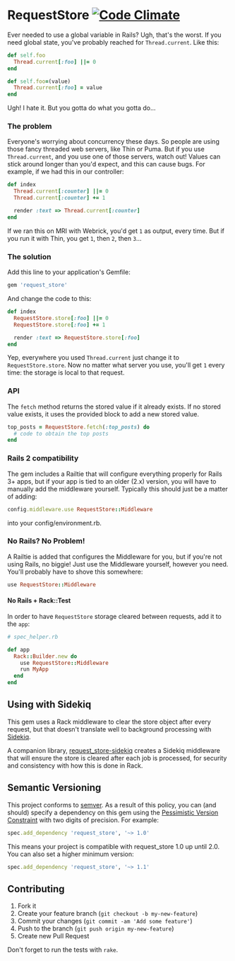 # RequestStore [![Code Climate](https://codeclimate.com/github/steveklabnik/request_store.svg)](https://codeclimate.com/github/steveklabnik/request_store)

Ever needed to use a global variable in Rails? Ugh, that's the worst. If you
need global state, you've probably reached for `Thread.current`. Like this:

```ruby
def self.foo
  Thread.current[:foo] ||= 0
end

def self.foo=(value)
  Thread.current[:foo] = value
end
```

Ugh! I hate it. But you gotta do what you gotta do...

### The problem

Everyone's worrying about concurrency these days. So people are using those
fancy threaded web servers, like Thin or Puma. But if you use `Thread.current`,
and you use one of those servers, watch out! Values can stick around longer
than you'd expect, and this can cause bugs. For example, if we had this in
our controller:

```ruby
def index
  Thread.current[:counter] ||= 0
  Thread.current[:counter] += 1

  render :text => Thread.current[:counter]
end
```

If we ran this on MRI with Webrick, you'd get `1` as output, every time. But if
you run it with Thin, you get `1`, then `2`, then `3`...

### The solution

Add this line to your application's Gemfile:

```ruby
gem 'request_store'
```

And change the code to this:

```ruby
def index
  RequestStore.store[:foo] ||= 0
  RequestStore.store[:foo] += 1

  render :text => RequestStore.store[:foo]
end
```

Yep, everywhere you used `Thread.current` just change it to
`RequestStore.store`. Now no matter what server you use, you'll get `1` every
time: the storage is local to that request.

### API

The `fetch` method returns the stored value if it already exists. If no stored value exists, it uses the provided block to add a new stored value.

```ruby
top_posts = RequestStore.fetch(:top_posts) do
  # code to obtain the top posts
end
```

### Rails 2 compatibility

The gem includes a Railtie that will configure everything properly for Rails 3+
apps, but if your app is tied to an older (2.x) version, you will have to
manually add the middleware yourself.  Typically this should just be a matter
of adding:

```ruby
config.middleware.use RequestStore::Middleware
```

into your config/environment.rb.

### No Rails? No Problem!

A Railtie is added that configures the Middleware for you, but if you're not
using Rails, no biggie! Just use the Middleware yourself, however you need.
You'll probably have to shove this somewhere:

```ruby
use RequestStore::Middleware
```

#### No Rails + Rack::Test

In order to have `RequestStore` storage cleared between requests, add it to the
`app`:

```ruby
# spec_helper.rb

def app
  Rack::Builder.new do
    use RequestStore::Middleware
    run MyApp
  end
end
```

## Using with Sidekiq

This gem uses a Rack middleware to clear the store object after every request,
but that doesn't translate well to background processing with
[Sidekiq](https://github.com/mperham/sidekiq).

A companion library,
[request_store-sidekiq](https://rubygems.org/gems/request_store-sidekiq)
creates a Sidekiq middleware that will ensure the store is cleared after each
job is processed, for security and consistency with how this is done in Rack.

## Semantic Versioning

This project conforms to [semver](http://semver.org/). As a result of this
policy, you can (and should) specify a dependency on this gem using the
[Pessimistic Version Constraint](http://guides.rubygems.org/patterns/) with
two digits of precision. For example:

```ruby
spec.add_dependency 'request_store', '~> 1.0'
```

This means your project is compatible with request_store 1.0 up until 2.0.
You can also set a higher minimum version:

```ruby
spec.add_dependency 'request_store', '~> 1.1'
```

## Contributing

1. Fork it
2. Create your feature branch (`git checkout -b my-new-feature`)
3. Commit your changes (`git commit -am 'Add some feature'`)
4. Push to the branch (`git push origin my-new-feature`)
5. Create new Pull Request

Don't forget to run the tests with `rake`.
